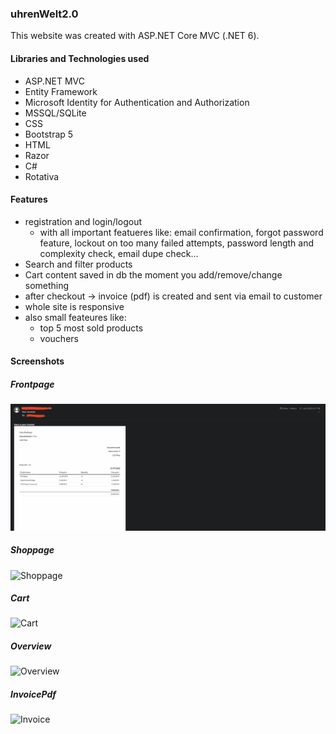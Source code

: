 ### uhrenWelt2.0
This website was created with ASP.NET Core MVC (.NET 6).

#### Libraries and Technologies used 
- ASP.NET MVC
- Entity Framework
- Microsoft Identity for Authentication and Authorization 
- MSSQL/SQLite
- CSS
- Bootstrap 5
- HTML
- Razor
- C#
- Rotativa

#### Features 
- registration and login/logout
  - with all important featueres like: email confirmation, forgot password feature, lockout on too many failed attempts, password length and complexity check, email dupe check... 
- Search and filter products
- Cart content saved in db the moment you add/remove/change something
- after checkout -> invoice (pdf) is created and sent via email to customer
- whole site is responsive
- also small feateures like:
  - top 5 most sold products
  - vouchers

#### Screenshots
##### Frontpage 
![Frontpage](/wwwroot/Img/Screenshots/InvoiceEmail.png?raw=true "Frontpage")
##### Shoppage 
![Shoppage](/Img/Screenshots/shoppage.png?raw=true "Shoppage")
##### Cart 
![Cart](/Img/Screenshots/cart.png?raw=true "Cart")
##### Overview 
![Overview](/Img/Screenshots/overview.png?raw=true "Overview")
##### InvoicePdf 
![Invoice](/Img/Screenshots/invoice.png?raw=true "Invoice")

